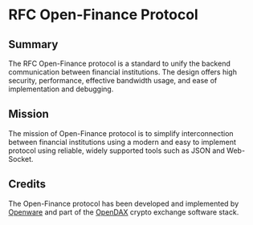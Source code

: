 # RFC Open-Finance Protocol

## Summary

The RFC Open-Finance protocol is a standard to unify the backend communication between financial institutions.
The design offers high security, performance, effective bandwidth usage, and ease of implementation and debugging.

## Mission

The mission of Open-Finance protocol is to simplify interconnection between financial institutions using a modern and easy to implement protocol using reliable, widely supported tools such as JSON and Web-Socket.


## Credits

The Open-Finance protocol has been developed and implemented by [Openware](https://www.openware.com) and part of the [OpenDAX](https://www.openware.com/products/opendax) crypto exchange software stack.
